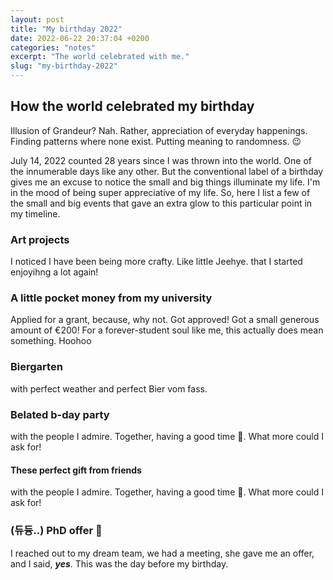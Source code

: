 ```yaml
---
layout: post
title: "My birthday 2022"
date: 2022-06-22 20:37:04 +0200
categories: "notes"
excerpt: "The world celebrated with me."
slug: "my-birthday-2022"
---
```


## How the world celebrated my birthday
Illusion of Grandeur? Nah. Rather, appreciation of everyday happenings. Finding patterns where none exist. Putting meaning to randomness. 😉

July 14, 2022 counted 28 years since I was thrown into the world. One of the innumerable days like any other. But the conventional label of a birthday gives me an excuse to notice the small and big things illuminate my life. I'm in the mood of being super appreciative of my life. So, here I list a few of the small and big events that gave an extra glow to this particular point in my timeline.

### Art projects
I noticed I have been being more crafty. Like little Jeehye.
that I started enjoyihng a lot again!

### A little pocket money from my university
Applied for a grant, because, why not. Got approved! Got a small generous amount of €200! For a forever-student soul like me, this actually does mean something. Hoohoo

### Biergarten
with perfect weather and perfect Bier vom fass.

### Belated b-day party 
with the people I admire. Together, having a good time 💛. What more could I ask for!

#### These perfect gift from friends
with the people I admire. Together, having a good time 💛. What more could I ask for!

### (듀듕..) PhD offer 🍾
I reached out to my dream team, we had a meeting, she gave me an offer, and I said, <b>*yes*</b>. 
This was the day before my birthday. 
